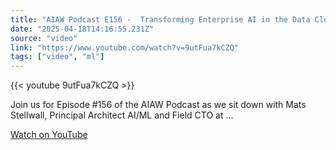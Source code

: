 ```yaml
---
title: "AIAW Podcast E156 -  Transforming Enterprise AI in the Data Cloud - Mats Stellwall"
date: "2025-04-18T14:16:55.231Z"
source: "video"
link: "https://www.youtube.com/watch?v=9utFua7kCZQ"
tags: ["video", "ml"]
---
```


{{< youtube 9utFua7kCZQ >}}

Join us for Episode #156 of the AIAW Podcast as we sit down with Mats Stellwall, Principal Architect AI/ML and Field CTO at ...

[Watch on YouTube](https://www.youtube.com/watch?v=9utFua7kCZQ)
